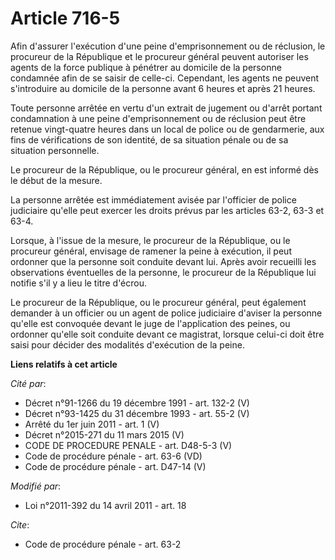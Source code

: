 # Article 716-5

Afin d'assurer l'exécution d'une peine d'emprisonnement ou de réclusion, le procureur de la République et le procureur
général peuvent autoriser les agents de la force publique à pénétrer au domicile de la personne condamnée afin de se saisir
de celle-ci. Cependant, les agents ne peuvent s'introduire au domicile de la personne avant 6 heures et après 21 heures. 

Toute personne arrêtée en vertu d'un extrait de jugement ou d'arrêt portant condamnation à une peine d'emprisonnement ou de
réclusion peut être retenue vingt-quatre heures dans un local de police ou de gendarmerie, aux fins de vérifications de son
identité, de sa situation pénale ou de sa situation personnelle. 

Le procureur de la République, ou le procureur général, en est informé dès le début de la mesure. 

La personne arrêtée est immédiatement avisée par l'officier de police judiciaire qu'elle peut exercer les droits prévus par
les articles 63-2, 63-3 et 63-4. 

Lorsque, à l'issue de la mesure, le procureur de la République, ou le procureur général, envisage de ramener la peine à
exécution, il peut ordonner que la personne soit conduite devant lui. Après avoir recueilli les observations éventuelles de
la personne, le procureur de la République lui notifie s'il y a lieu le titre d'écrou. 

Le procureur de la République, ou le procureur général, peut également demander à un officier ou un agent de police
judiciaire d'aviser la personne qu'elle est convoquée devant le juge de l'application des peines, ou ordonner qu'elle soit
conduite devant ce magistrat, lorsque celui-ci doit être saisi pour décider des modalités d'exécution de la peine.

**Liens relatifs à cet article**

_Cité par_:

  - Décret n°91-1266 du 19 décembre 1991 - art. 132-2 (V)
  - Décret n°93-1425 du 31 décembre 1993 - art. 55-2 (V)
  - Arrêté du 1er juin 2011 - art. 1 (V)
  - Décret n°2015-271 du 11 mars 2015 (V)
  - CODE DE PROCEDURE PENALE - art. D48-5-3 (V)
  - Code de procédure pénale - art. 63-6 (VD)
  - Code de procédure pénale - art. D47-14 (V)

_Modifié par_:

  - Loi n°2011-392 du 14 avril 2011 - art. 18

_Cite_:

  - Code de procédure pénale - art. 63-2
